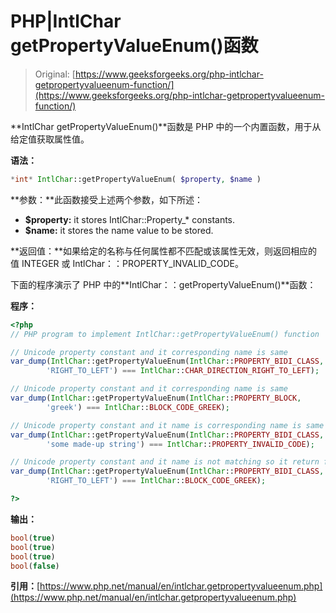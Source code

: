 # PHP|IntlChar getPropertyValueEnum()函数

> Original: [https://www.geeksforgeeks.org/php-intlchar-getpropertyvalueenum-function/](https://www.geeksforgeeks.org/php-intlchar-getpropertyvalueenum-function/)

**IntlChar getPropertyValueEnum()**函数是 PHP 中的一个内置函数，用于从给定值获取属性值。

**语法：**

```php
*int* IntlChar::getPropertyValueEnum( $property, $name )
```

**参数：**此函数接受上述两个参数，如下所述：

*   **$property:** it stores IntlChar::Property_* constants.
*   **$name:** it stores the name value to be stored.

**返回值：**如果给定的名称与任何属性都不匹配或该属性无效，则返回相应的值 INTEGER 或 IntlChar：：PROPERTY_INVALID_CODE。

下面的程序演示了 PHP 中的**IntlChar：：getPropertyValueEnum()**函数：

**程序：**

```php
<?php
// PHP program to implement IntlChar::getPropertyValueEnum() function

// Unicode property constant and it corresponding name is same
var_dump(IntlChar::getPropertyValueEnum(IntlChar::PROPERTY_BIDI_CLASS,
        'RIGHT_TO_LEFT') === IntlChar::CHAR_DIRECTION_RIGHT_TO_LEFT);

// Unicode property constant and it corresponding name is same
var_dump(IntlChar::getPropertyValueEnum(IntlChar::PROPERTY_BLOCK,
        'greek') === IntlChar::BLOCK_CODE_GREEK);

// Unicode property constant and it name is corresponding name is same
var_dump(IntlChar::getPropertyValueEnum(IntlChar::PROPERTY_BIDI_CLASS,
        'some made-up string') === IntlChar::PROPERTY_INVALID_CODE);

// Unicode property constant and it name is not matching so it return false
var_dump(IntlChar::getPropertyValueEnum(IntlChar::PROPERTY_BIDI_CLASS,
        'RIGHT_TO_LEFT') === IntlChar::BLOCK_CODE_GREEK);

?>
```

**输出：**

```php
bool(true)
bool(true)
bool(true)
bool(false)

```

**引用：**[https://www.php.net/manual/en/intlchar.getpropertyvalueenum.php](https://www.php.net/manual/en/intlchar.getpropertyvalueenum.php)